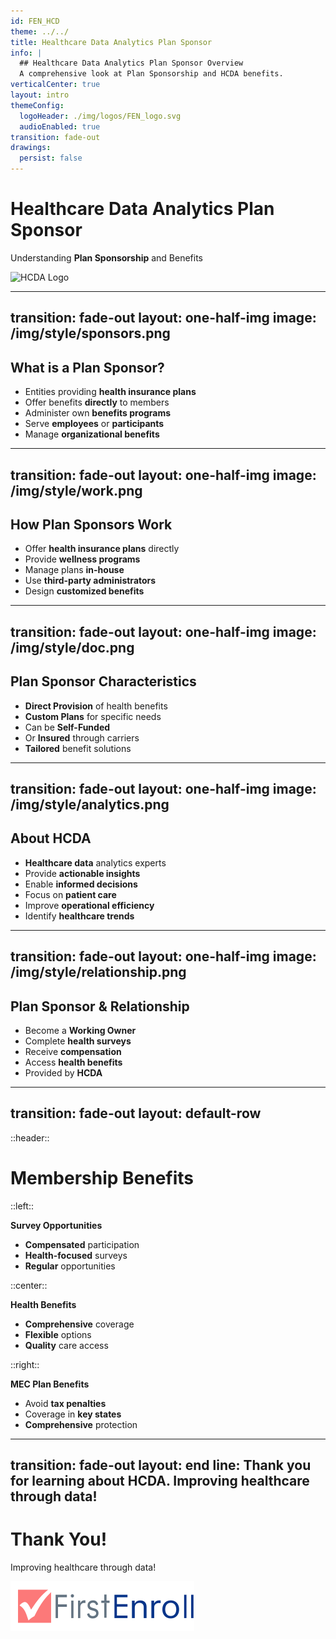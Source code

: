 ```yaml
---
id: FEN_HCD
theme: ../../
title: Healthcare Data Analytics Plan Sponsor
info: |
  ## Healthcare Data Analytics Plan Sponsor Overview
  A comprehensive look at Plan Sponsorship and HCDA benefits.
verticalCenter: true
layout: intro
themeConfig:
  logoHeader: ./img/logos/FEN_logo.svg
  audioEnabled: true
transition: fade-out
drawings:
  persist: false
---
```

<div class="relative top-24">

<SlideAudio deckKey="FEN_HCD" />

  <div class="grid grid-cols-1 items-center py-8">

  # Healthcare Data Analytics Plan Sponsor

  Understanding **Plan Sponsorship** and Benefits
  </div>
  <div class="grid grid-cols-1 gap-4 items-center py-8 mt-16">
    <img src="/img/logos/HCDA_logo.png" class="h-12 pt-1 mix-blend-multiply" alt="HCDA Logo">
  </div>
</div>

---
transition: fade-out
layout: one-half-img
image: /img/style/sponsors.png
---

## What is a Plan Sponsor?

<v-clicks>

- Entities providing **health insurance plans**
- Offer benefits **directly** to members
- Administer own **benefits programs**
- Serve **employees** or **participants**
- Manage **organizational benefits**

</v-clicks>

---
transition: fade-out
layout: one-half-img
image: /img/style/work.png
---

## How Plan Sponsors Work

<v-clicks>

- Offer **health insurance plans** directly
- Provide **wellness programs**
- Manage plans **in-house**
- Use **third-party administrators**
- Design **customized benefits**

</v-clicks>

---
transition: fade-out
layout: one-half-img
image: /img/style/doc.png
---

## Plan Sponsor Characteristics

<v-clicks>

- **Direct Provision** of health benefits
- **Custom Plans** for specific needs
- Can be **Self-Funded**
- Or **Insured** through carriers
- **Tailored** benefit solutions

</v-clicks>

---
transition: fade-out
layout: one-half-img
image: /img/style/analytics.png
---

## About HCDA

<v-clicks>

- **Healthcare data** analytics experts
- Provide **actionable insights**
- Enable **informed decisions**
- Focus on **patient care**
- Improve **operational efficiency**
- Identify **healthcare trends**

</v-clicks>

---
transition: fade-out
layout: one-half-img
image: /img/style/relationship.png
---

## Plan Sponsor & Relationship

<v-clicks>

- Become a **Working Owner**
- Complete **health surveys**
- Receive **compensation**
- Access **health benefits**
- Provided by **HCDA**

</v-clicks>

---
transition: fade-out
layout: default-row
---

::header::
# Membership Benefits

::left::
<v-click>

**Survey Opportunities**
- **Compensated** participation
- **Health-focused** surveys
- **Regular** opportunities
</v-click>

::center::
<v-click>

**Health Benefits**
- **Comprehensive** coverage
- **Flexible** options
- **Quality** care access
</v-click>

::right::
<v-click>

**MEC Plan Benefits**
- Avoid **tax penalties**
- Coverage in **key states**
- **Comprehensive** protection
</v-click>

---
transition: fade-out
layout: end
line: Thank you for learning about HCDA. Improving healthcare through data!
---

# Thank You!

Improving healthcare through data!

<img src="./img/logos/FEN_logo.svg" class="h-12 mt-32" alt="FirstEnroll Logo">


